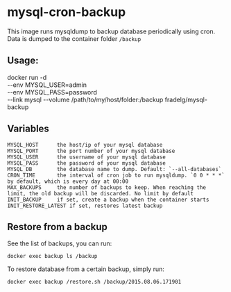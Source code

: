# mysql-cron-backup

This image runs mysqldump to backup database periodically using cron. Data is dumped to the container folder `/backup`

## Usage:

  docker run -d \
    --env MYSQL_USER=admin \
    --env MYSQL_PASS=password \
    --link mysql
    --volume /path/to/my/host/folder:/backup
    fradelg/mysql-backup

## Variables

    MYSQL_HOST      the host/ip of your mysql database
    MYSQL_PORT      the port number of your mysql database
    MYSQL_USER      the username of your mysql database
    MYSQL_PASS      the password of your mysql database
    MYSQL_DB        the database name to dump. Default: `--all-databases`
    CRON_TIME       the interval of cron job to run mysqldump. `0 0 * * *` by default, which is every day at 00:00
    MAX_BACKUPS     the number of backups to keep. When reaching the limit, the old backup will be discarded. No limit by default
    INIT_BACKUP     if set, create a backup when the container starts
    INIT_RESTORE_LATEST if set, restores latest backup

## Restore from a backup

See the list of backups, you can run:

    docker exec backup ls /backup

To restore database from a certain backup, simply run:

    docker exec backup /restore.sh /backup/2015.08.06.171901
